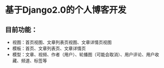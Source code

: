 # 基于Django2.0的个人博客开发
## 目前功能：
- 视图：首页视图、文章列表页视图、文章详情页视图
- 模板：首页、文章列表页、文章详情页
- 模型：文章、视频、作者（用户）、轮播图（可能会取消）、用户评论、用户收藏、频道、标签等
